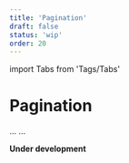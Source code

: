 ```yaml
---
title: 'Pagination'
draft: false
status: 'wip'
order: 20
---
```


import Tabs from 'Tags/Tabs'

# Pagination

<Tabs>
  <Tabs.Content title="Info" selected>
    ...
  </Tabs.Content>
  <Tabs.Content title="Details" disabled>
  ...
  </Tabs.Content>
</Tabs>

**Under development**
